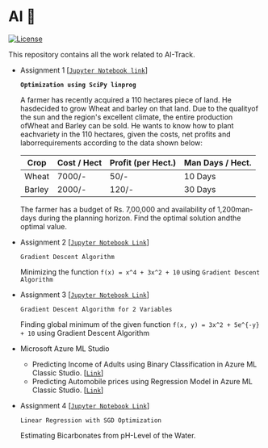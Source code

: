 # AI 🤖
[![License](https://img.shields.io/apm/l/vim-mode?style=flat-square)](https://github.com/PrabhuKiran8790/AI/blob/main/LICENSE)

This repository contains all the work related to AI-Track.

- Assignment 1 [[`Jupyter Notebook link`](https://github.com/PrabhuKiran8790/AI/blob/main/Assignment_1.ipynb)]
    
    **`Optimization using SciPy linprog`**
    
    A farmer has recently acquired a 110 hectares piece of land. He hasdecided to grow Wheat and barley on that land. Due to the qualityof the sun and the region's excellent climate, the entire production ofWheat and Barley can be sold. He wants to know how to plant eachvariety in the 110 hectares, given the costs, net profits and laborrequirements according to the data shown below:

    <table class="tg">
    <thead>
    <tr>
        <th class="tg-0pky">Crop</th>
        <th class="tg-0pky">Cost / Hect</th>
        <th class="tg-0pky">Profit (per Hect.)</th>
        <th class="tg-0pky">Man Days / Hect.</th>
    </tr>
    </thead>
    <tbody>
    <tr>
        <td class="tg-0pky">Wheat</td>
        <td class="tg-0pky">7000/-</td>
        <td class="tg-0pky">50/-</td>
        <td class="tg-0pky">10 Days</td>
    </tr>
    <tr>
        <td class="tg-0pky">Barley</td>
        <td class="tg-0pky">2000/-</td>
        <td class="tg-0pky">120/-</td>
        <td class="tg-0pky">30 Days</td>
    </tr>
    </tbody>
    </table>

    The farmer has a budget of Rs. 7,00,000 and availability of 1,200man-days during the planning horizon. Find the optimal solution andthe optimal value.
    
- Assignment 2 [[`Jupyter Notebook Link`](https://github.com/PrabhuKiran8790/AI/blob/main/Assignment_2.ipynb)]
    
    `Gradient Descent Algorithm`
    
    Minimizing the function `f(x) = x^4 + 3x^2 + 10`  using `Gradient Descent Algorithm`
    
- Assignment 3 [[`Jupyter Notebook Link`](https://github.com/PrabhuKiran8790/AI/blob/main/Assignment_3.ipynb)]
    
    `Gradient Descent Algorithm for 2 Variables`
    
    Finding global minimum of the given function  `f(x, y) = 3x^2 + 5e^{-y} + 10` using Gradient Descent Algorithm

- Microsoft Azure ML Studio
    - Predicting Income of Adults using Binary Classification in Azure
    ML Classic Studio. [[`Link`](https://github.com/PrabhuKiran8790/AI/blob/main/Azure_ML_Classic_Studio_Binary_Classification.pdf)]
    - Predicting Automobile prices using Regression Model in Azure 
    ML Classic Studio. [[`Link`](https://github.com/PrabhuKiran8790/AI/blob/main/Azure_ML_Studio_Classic%5BAutomobile_price%5D(20K45A0215).pdf)]
    
- Assignment 4 [[`Jupyter Notebook Link`](https://github.com/PrabhuKiran8790/AI/blob/main/Assignment_4/assignment4.ipynb)]

    `Linear Regression with SGD Optimization`
    
    Estimating Bicarbonates from pH-Level of the Water.
